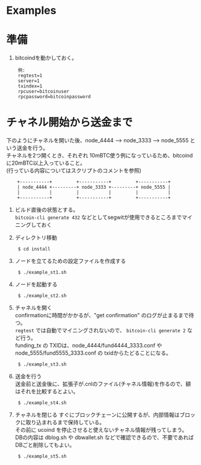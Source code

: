 Examples
====

# 準備

1. bitcoindを動かしておく。

        例:
        regtest=1
        server=1
        txindex=1
        rpcuser=bitcoinuser
        rpcpassword=bitcoinpassword


# チャネル開始から送金まで

下のようにチャネルを開いた後、node_4444 --> node_3333 --> node_5555 という送金を行う。  
チャネルを2つ開くとき、それぞれ 10mBTC使う例になっているため、bitcoindに20mBTC以上入っていること。  
(行っている内容についてはスクリプトのコメントを参照)

        +-----------+         +-----------+         +-----------+
        | node_4444 +---------+ node_3333 +---------+ node_5555 |
        |           |         |           |         |           |
        +-----------+         +-----------+         +-----------+

1. ビルド直後の状態とする。  
    `bitcoin-cli generate 432` などとしてsegwitが使用できるところまでマイニングしておく

2. ディレクトリ移動

        $ cd install

3. ノードを立てるための設定ファイルを作成する

        $ ./example_st1.sh

4. ノードを起動する

        $ ./example_st2.sh

5. チャネルを開く  
        confirmationに時間がかかるが、"get confirmation" のログが止まるまで待つ。  
        `regtest` では自動でマイニングされないので、 `bitcoin-cli generate 2` など行う。  
        funding_tx の TXIDは、node_4444/fund4444_3333.conf や node_5555/fund5555_3333.conf の txidからたどることになる。

        $ ./example_st3.sh

6. 送金を行う  
        送金前と送金後に、拡張子が.cnlのファイル(チャネル情報)を作るので、額はそれを比較するとよい。

        $ ./example_st4.sh

7. チャネルを閉じる
        すぐにブロックチェーンに公開するが、内部情報はブロックに取り込まれるまで保持している。  
        その前に ucoind を停止させると使えないチャネル情報が残ってしまう。  
        DBの内容は dblog.sh や dbwallet.sh などで確認できるので、不要であれば DBごと削除してもよい。

        $ ./example_st5.sh
